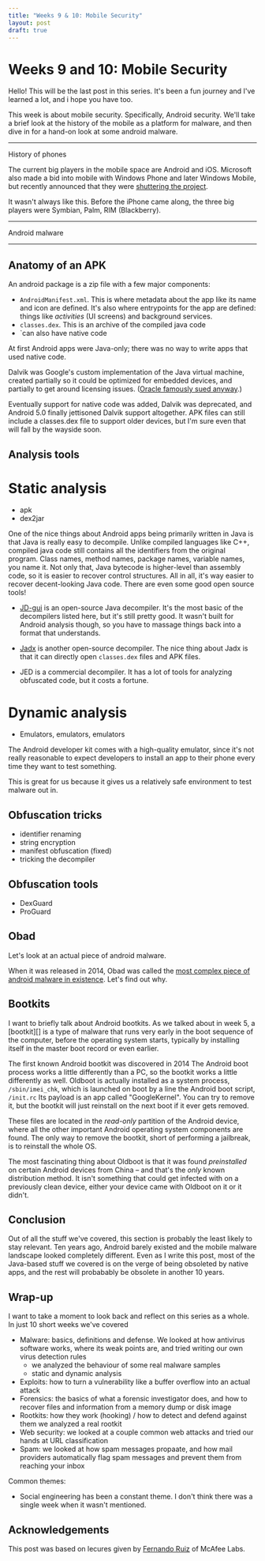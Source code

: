 ```yaml
---
title: "Weeks 9 & 10: Mobile Security"
layout: post
draft: true
---
```


Weeks 9 and 10: Mobile Security
====

Hello! This will be the last post in this series.
It's been a fun journey and I've learned a lot,
and i hope you have too.

This week is about mobile security.
Specifically, Android security.
We'll take a brief look at the history of the mobile as a platform for malware,
and then dive in for a hand-on look at some android malware.

----

History of phones

The current big players in the mobile space are Android and iOS.
Microsoft also made a bid into mobile with Windows Phone and later Windows Mobile, but
recently announced that they were [shuttering the project][goodbye].

[goodbye]: https://en.wikipedia.org/wiki/Windows_10_Mobile

It wasn't always like this. Before the iPhone came along, the three big players were Symbian, Palm, RIM (Blackberry).


---

Android malware

---


Anatomy of an APK
----


An android package is a zip file with a few major components:

- `AndroidManifest.xml`.
    This is where metadata about the app like its name and icon are defined.
  It's also where entrypoints for the app are defined: things like _activities_ (UI screens) and
  background services.
- `classes.dex`.
  This is an archive of the compiled java code
- `can also have native code

At first Android apps were Java-only;
there was no way to write apps that used native code.

[lawsuit]: https://www.eff.org/cases/oracle-v-google

Dalvik was Google's custom implementation of the Java virtual machine,
created partially so it could be optimized for embedded devices,
and partially to get around licensing issues.
([Oracle famously sued anyway][lawsuit].)

Eventually support for native code was added, Dalvik was deprecated,
and Android 5.0 finally jettisoned Dalvik support altogether.
APK files can still include a classes.dex file to support older devices,
but I'm sure even that will fall by the wayside soon.


Analysis tools
------

# Static analysis

- apk
- dex2jar

One of the nice things about Android apps being primarily written in Java
is that Java is really easy to decompile. Unlike compiled languages like
C++, compiled java code still contains all the identifiers from the original program.
Class names, method names, package names, variable names, you name it.
Not only that, Java bytecode is higher-level than assembly code, so it
is easier to recover control structures.
All in all, it's way easier to recover decent-looking Java code.
There are even some good open source tools!

- [JD-gui](http://jd.benow.ca/) is an open-source Java decompiler.
  It's the most basic of the decompilers listed here, but it's still pretty good.
  It wasn't built for Android analysis though, so you have to massage things back into a format that understands.

- [Jadx](https://github.com/skylot/jadx) is another open-source decompiler.
  The nice thing about Jadx is that it can directly open `classes.dex` files and APK files.

- JED is a commercial decompiler. It has a lot of tools for analyzing obfuscated code,
  but it costs a fortune.

# Dynamic analysis

- Emulators, emulators, emulators

The Android developer kit comes with a high-quality emulator,
since it's not really reasonable to expect developers to install an app to their phone
every time they want to test something.

This is great for us because it gives us a relatively safe environment to test malware out in.


Obfuscation tricks
----

- identifier renaming
- string encryption
- manifest obfuscation (fixed)
- tricking the decompiler

Obfuscation tools
----

- DexGuard
- ProGuard





Obad
----

Let's look at an actual piece of android malware.

When it was released in 2014, Obad was called the [most complex piece of android malware in existence][obad].
Let's find out why.

[obad]: https://securityintelligence.com/diy-android-malware-analysis-taking-apart-obad-part-1/


Bootkits
------

I want to briefly talk about Android bootkits.
As we talked about in week 5, 
a [bootkit][] is a type of malware that runs very early in the boot sequence of the computer,
before the operating system starts,
typically by installing itself in the master boot record or even earlier.

The first known Android bootkit was discovered in 2014
The Android boot process works a little differently than a PC, so the bootkit works a little differently as well.
Oldboot is actually installed as a system process, `/sbin/imei_chk`,
which is launched on boot by a line the Android boot script, `/init.rc`
Its payload is an app called "GoogleKernel". You can try to remove it,
but the bootkit will just reinstall on the next boot if it ever gets removed.

These files are located in the *read-only* partition of the Android device,
where all the other important Android operating system components are found.
The only way to remove the bootkit, short of performing a jailbreak,
is to reinstall the whole OS.


The most fascinating thing about Oldboot is that it was found
*preinstalled* on certain Android devices from China –
and that's the *only* known distribution method.
It isn't something that could get infected with on a previously clean device,
either your device came with Oldboot on it or it didn't.


Conclusion
-----

Out of all the stuff we've covered, this section is probably the least likely to stay relevant.
Ten years ago, Android barely existed and the mobile malware landscape looked completely different.
Even as I write this post, most of the Java-based stuff we covered is on the verge of being obsoleted
by native apps, and the rest will probabably be obsolete in another 10 years.


Wrap-up
-------

I want to take a moment to look back and reflect on this series as a whole.
In just 10 short weeks we've covered

- Malware: basics, definitions and defense.
  We looked at how antivirus software works, where its weak points are,
  and tried writing our own virus detection rules
  - we analyzed the behaviour of some real malware samples
  - static and dynamic analysis
- Exploits: how to turn a vulnerability like a buffer overflow into an actual attack
- Forensics: the basics of what a forensic investigator does, and how to
  recover files and information from a memory dump or disk image
- Rootkits: how they work (hooking) / how to detect and defend against them
  we analyzed a real rootkit
- Web security: we looked at a couple common web attacks and tried our hands at URL classification
- Spam: we looked at how spam messages propaate, and how mail providers automatically
  flag spam messages and prevent them from reaching your inbox


Common themes:
- Social engineering has been a constant theme. I don't think there was a single
  week when it wasn't mentioned. 


Acknowledgements
----

This post was based on lecures given by
[Fernando Ruiz](https://securingtomorrow.mcafee.com/author/fernando-ruiz/)
of McAfee Labs.
